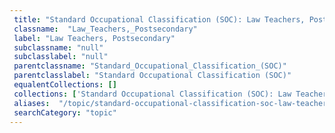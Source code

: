 ```yaml
--- 
 title: "Standard Occupational Classification (SOC): Law Teachers, Postsecondary" 
 classname:  "Law_Teachers,_Postsecondary" 
 label: "Law Teachers, Postsecondary" 
 subclassname: "null" 
 subclasslabel: "null" 
 parentclassname: "Standard_Occupational_Classification_(SOC)" 
 parentclasslabel: "Standard Occupational Classification (SOC)" 
 equalentCollections: [] 
 collections: ['Standard Occupational Classification (SOC): Law Teachers, Postsecondary']
 aliases:  "/topic/standard-occupational-classification-soc-law-teachers-postsecondary"  
 searchCategory: "topic" 
---
```


